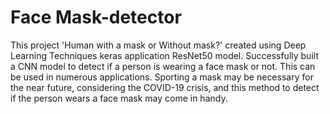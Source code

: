 # Face Mask-detector

This project 'Human with a mask or Without mask?' created using Deep Learning Techniques keras application ResNet50 model. Successfully built a CNN model to detect if a person is wearing a face mask or not. This can be used in numerous applications. Sporting a mask may be necessary for the near future, considering the COVID-19 crisis, and this method to detect if the person wears a face mask may come in handy.

